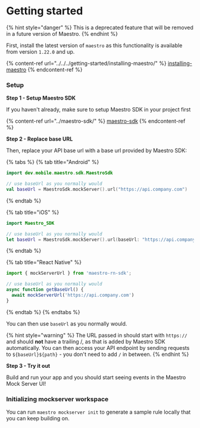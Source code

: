 # Getting started

{% hint style="danger" %}
This is a deprecated feature that will be removed in a future version of Maestro.
{% endhint %}

First, install the latest version of `maestro` as this functionality is available from version `1.22.0` and up.

{% content-ref url="../../../getting-started/installing-maestro/" %}
[installing-maestro](../../../getting-started/installing-maestro/)
{% endcontent-ref %}

### Setup

**Step 1 - Setup Maestro SDK**

If you haven't already, make sure to setup Maestro SDK in your project first

{% content-ref url="../maestro-sdk/" %}
[maestro-sdk](../maestro-sdk/)
{% endcontent-ref %}

**Step 2 - Replace base URL**

Then, replace your API base url with a base url provided by Maestro SDK:

{% tabs %}
{% tab title="Android" %}
```kotlin
import dev.mobile.maestro.sdk.MaestroSdk

// use baseUrl as you normally would
val baseUrl = MaestroSdk.mockServer().url("https://api.company.com")
```
{% endtab %}

{% tab title="iOS" %}
```swift
import Maestro_SDK

// use baseUrl as you normally would
let baseUrl = MaestroSdk.mockServer().url(baseUrl: "https://api.company.com")
```
{% endtab %}

{% tab title="React Native" %}
```javascript
import { mockServerUrl } from 'maestro-rn-sdk';

// use baseUrl as you normally would
async function getBaseUrl() {
  await mockServerUrl('https://api.company.com')   
}
```
{% endtab %}
{% endtabs %}

You can then use `baseUrl` as you normally would.

{% hint style="warning" %}
The URL passed in should start with `https://` and should **not** have a trailing /, as that is added by Maestro SDK automatically. You can then access your API endpoint by sending requests to `${baseUrl}${path}` - you don't need to add `/` in between.
{% endhint %}

**Step 3 - Try it out**

Build and run your app and you should start seeing events in the Maestro Mock Server UI!

### Initializing mockserver workspace

You can run `maestro mockserver init` to generate a sample rule locally that you can keep building on.
